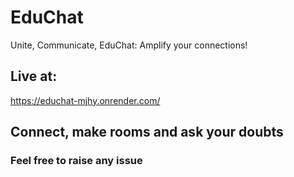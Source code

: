 # EduChat
Unite, Communicate, EduChat: Amplify your connections!

## Live at:
https://educhat-mjhy.onrender.com/

## Connect, make rooms and ask your doubts

### Feel free to raise any issue 
